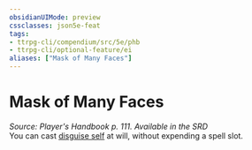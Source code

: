 ```yaml
---
obsidianUIMode: preview
cssclasses: json5e-feat
tags:
- ttrpg-cli/compendium/src/5e/phb
- ttrpg-cli/optional-feature/ei
aliases: ["Mask of Many Faces"]
---
```

# Mask of Many Faces
*Source: Player's Handbook p. 111. Available in the <span title='Systems Reference Document (5.1)'>SRD</span>*  
You can cast [disguise self](/CLI/spells/disguise-self.md) at will, without expending a spell slot.